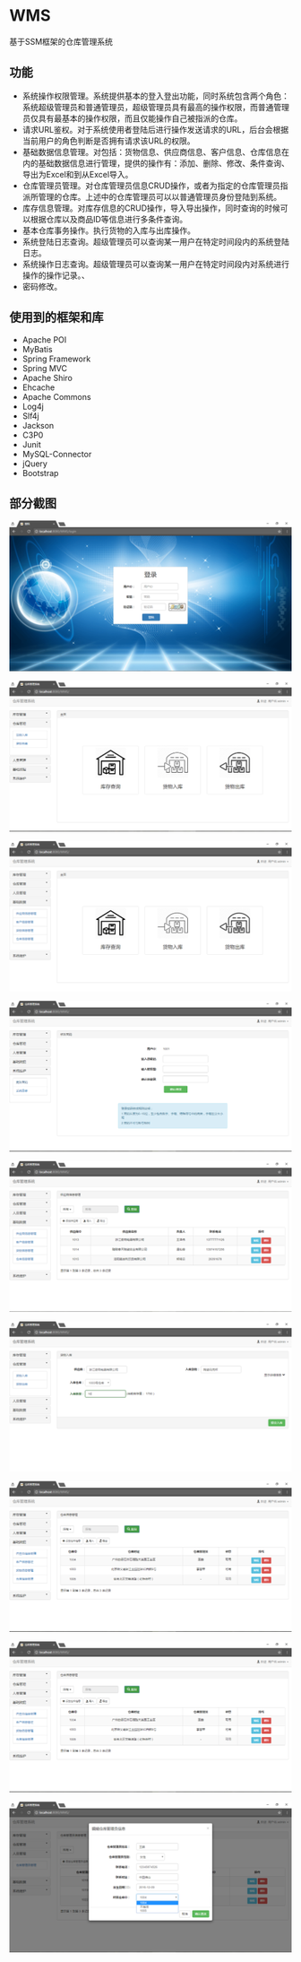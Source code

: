 # WMS
基于SSM框架的仓库管理系统



## 功能

* 系统操作权限管理。系统提供基本的登入登出功能，同时系统包含两个角色：系统超级管理员和普通管理员，超级管理员具有最高的操作权限，而普通管理员仅具有最基本的操作权限，而且仅能操作自己被指派的仓库。
* 请求URL鉴权。对于系统使用者登陆后进行操作发送请求的URL，后台会根据当前用户的角色判断是否拥有请求该URL的权限。
* 基础数据信息管理。对包括：货物信息、供应商信息、客户信息、仓库信息在内的基础数据信息进行管理，提供的操作有：添加、删除、修改、条件查询、导出为Excel和到从Excel导入。
* 仓库管理员管理。对仓库管理员信息CRUD操作，或者为指定的仓库管理员指派所管理的仓库。上述中的仓库管理员可以以普通管理员身份登陆到系统。
* 库存信息管理。对库存信息的CRUD操作，导入导出操作，同时查询的时候可以根据仓库以及商品ID等信息进行多条件查询。
* 基本仓库事务操作。执行货物的入库与出库操作。
* 系统登陆日志查询。超级管理员可以查询某一用户在特定时间段内的系统登陆日志。
* 系统操作日志查询。超级管理员可以查询某一用户在特定时间段内对系统进行操作的操作记录。、
* 密码修改。



## 使用到的框架和库

* Apache POI
* MyBatis
* Spring Framework
* Spring MVC
* Apache Shiro
* Ehcache
* Apache Commons
* Log4j
* Slf4j
* Jackson
* C3P0
* Junit
* MySQL-Connector
* jQuery
* Bootstrap



## 部分截图

![](https://raw.githubusercontent.com/KEN-LJQ/MarkdownPics/master/Resource/2017-3-9/WMS-%E6%88%AA%E5%9B%BE1.PNG)

![](https://raw.githubusercontent.com/KEN-LJQ/MarkdownPics/master/Resource/2017-3-9/MWS-%E6%88%AA%E5%9B%BE2.PNG)

![](https://raw.githubusercontent.com/KEN-LJQ/MarkdownPics/master/Resource/2017-3-9/WMS-%E6%88%AA%E5%9B%BE3.PNG)

![](https://raw.githubusercontent.com/KEN-LJQ/MarkdownPics/master/Resource/2017-3-9/WMS-%E6%88%AA%E5%9B%BE4.PNG)

![](https://raw.githubusercontent.com/KEN-LJQ/MarkdownPics/master/Resource/2017-3-9/WMS-%E6%88%AA%E5%9B%BE5.PNG)

![](https://raw.githubusercontent.com/KEN-LJQ/MarkdownPics/master/Resource/2017-3-9/WMS-%E6%88%AA%E5%9B%BE7.PNG)

![](https://raw.githubusercontent.com/KEN-LJQ/MarkdownPics/master/Resource/2017-3-9/WMS-%E6%88%AA%E5%9B%BE8.PNG)

![](https://raw.githubusercontent.com/KEN-LJQ/MarkdownPics/master/Resource/2017-3-9/WMS-%E6%88%AA%E5%9B%BE8.PNG)

![](https://raw.githubusercontent.com/KEN-LJQ/MarkdownPics/master/Resource/2017-3-9/WMS-%E6%88%AA%E5%9B%BE9.PNG)